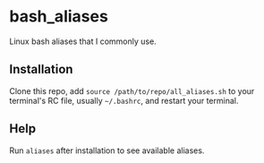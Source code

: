 # bash_aliases
Linux bash aliases that I commonly use.

## Installation
Clone this repo, add `source /path/to/repo/all_aliases.sh` to your terminal's RC file, usually `~/.bashrc`, and restart your terminal.

## Help
Run `aliases` after installation to see available aliases.
